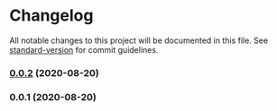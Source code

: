 # Changelog

All notable changes to this project will be documented in this file. See [standard-version](https://github.com/conventional-changelog/standard-version) for commit guidelines.

### [0.0.2](https://github.com/36node/finance-sdk-js/compare/v0.0.1...v0.0.2) (2020-08-20)

### 0.0.1 (2020-08-20)

